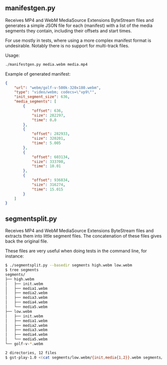 ## manifestgen.py

Receives MP4 and WebM MediaSource Extensions ByteStream files and generates a simple JSON file for each (manifest) with a list of the media segments they contain, including their offsets and start times.

For use mostly in tests, where using a more complex manifest format is undesirable. Notably there is no support for multi-track files.  

Usage:

```bash
./manifestgen.py media.webm media.mp4
```

Example of generated manifest:

```json
{
    "url": "webm/golf-v-500k-320x180.webm",
    "type": "video/webm; codecs=\"vp9\"",
    "init_segment_size": 636,
    "media_segments": [
        {
            "offset": 636,
            "size": 282297,
            "time": 0.0
        },
        {
            "offset": 282933,
            "size": 320201,
            "time": 5.005
        },
        {
            "offset": 603134,
            "size": 333700,
            "time": 10.01
        },
        {
            "offset": 936834,
            "size": 316274,
            "time": 15.015
        }
    ]
}
```

## segmentsplit.py

Receives MP4 and WebM MediaSource Extensions ByteStream files and extracts them into little segment files. The concatenation of these files gives back the original file.

These files are very useful when doing tests in the command line, for instance:

```bash
$ ./segmentsplit.py --basedir segments high.webm low.webm
$ tree segments
segments/
├── high.webm
│   ├── init.webm
│   ├── media1.webm
│   ├── media2.webm
│   ├── media3.webm
│   ├── media4.webm
│   └── media5.webm
├── low.webm
│   ├── init.webm
│   ├── media1.webm
│   ├── media2.webm
│   ├── media3.webm
│   ├── media4.webm
│   └── media5.webm
└── golf-v-*.webm

2 directories, 12 files
$ gst-play-1.0 <(cat segments/low.webm/{init,media{1,2}}.webm segments/high.webm{init,media{3..5}}.webm)
```
